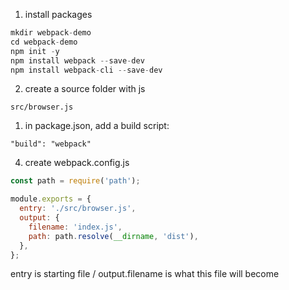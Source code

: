 1. install packages

```js
mkdir webpack-demo
cd webpack-demo
npm init -y
npm install webpack --save-dev
npm install webpack-cli --save-dev
```


2. create a source folder with js

`src/browser.js`

1. in package.json, add a build script: 

 `"build": "webpack"`

 4. create webpack.config.js

```js
const path = require('path');

module.exports = {
  entry: './src/browser.js',
  output: {
    filename: 'index.js',
    path: path.resolve(__dirname, 'dist'),
  },
};
```

entry is starting file / output.filename is what this file will become

